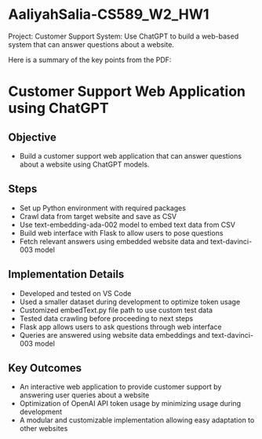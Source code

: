 # AaliyahSalia-CS589_W2_HW1
Project: Customer Support System: Use ChatGPT to build a web-based system that can answer questions about a website.

Here is a summary of the key points from the PDF:

# Customer Support Web Application using ChatGPT

## Objective
- Build a customer support web application that can answer questions about a website using ChatGPT models.

## Steps
- Set up Python environment with required packages
- Crawl data from target website and save as CSV
- Use text-embedding-ada-002 model to embed text data from CSV 
- Build web interface with Flask to allow users to pose questions
- Fetch relevant answers using embedded website data and text-davinci-003 model

## Implementation Details
- Developed and tested on VS Code 
- Used a smaller dataset during development to optimize token usage
- Customized embedText.py file path to use custom test data
- Tested data crawling before proceeding to next steps
- Flask app allows users to ask questions through web interface
- Queries are answered using website data embeddings and text-davinci-003 model

## Key Outcomes
- An interactive web application to provide customer support by answering user queries about a website
- Optimization of OpenAI API token usage by minimizing usage during development
- A modular and customizable implementation allowing easy adaptation to other websites
